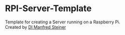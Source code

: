 # RPI-Server-Template
  Template for creating a Server running on a Raspberry Pi.  
  Created by [DI Manfred Steiner](https://github.com/ManfredSteiner)  
